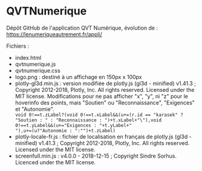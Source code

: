 # QVTNumerique

Dépôt GitHub de l'application QVT Numérique, évolution de : https://lenumeriqueautrement.fr/appli/

Fichiers :

<ul>
  <li>index.html</li>
  <li>qvtnumerique.js</li>
  <li>qvtnumerique.css</li>
  <li>logo.png : destiné à un affichage en 150px x 100px</li>
  <li>plotly-gl3d.min.js : version modifiée de plotly.js (gl3d - minified) v1.41.3 ; Copyright 2012-2018, Plotly, Inc. All rights reserved. Licensed under the MIT license. Modifications pour ne pas afficher "x", "y", ni "z" pour le hoverinfo des points, mais "Soutien" ou "Reconnaissance", "Exigences" et "Autonomie".</li>
  <code>void 0!==t.zLabel?(void 0!==t.xLabel&&(u+=(r.id == "karasek" ? "Soutien : " : "Reconnaissance : ")+t.xLabel+"\<br\>"),void 0!==t.yLabel&&(u+="Exigences : "+t.yLabel+"<br>"),u+=(u?"Autonomie : ":"")+t.zLabel)</code>
<li>plotly-locale-fr.js : fichier de localisation en français de plotly.js (gl3d - minified) v1.41.3 ; Copyright 2012-2018, Plotly, Inc. All rights reserved. Licensed under the MIT license.</li>
<li>screenfull.min.js : v4.0.0 - 2018-12-15 ; Copyright Sindre Sorhus. Licenced under the MIT license.</li>
  </ul>
